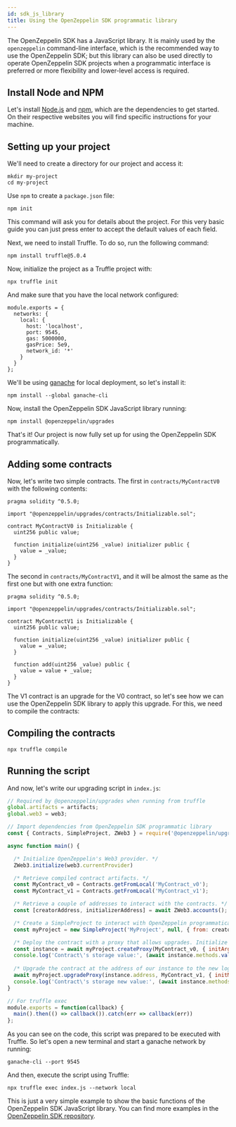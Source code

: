 ```yaml
---
id: sdk_js_library
title: Using the OpenZeppelin SDK programmatic library
---
```


The OpenZeppelin SDK has a JavaScript library. It is mainly used by the `openzeppelin`
command-line interface, which is the recommended way to use the OpenZeppelin SDK; but
this library can also be used directly to operate OpenZeppelin SDK projects when a
programmatic interface is preferred or more flexibility and lower-level
access is required.

## Install Node and NPM

Let's install [Node.js](http://nodejs.org/) and
[npm](https://npmjs.com/), which are the dependencies to get started. On their
respective websites you will find specific instructions for your machine.

## Setting up your project

We'll need to create a directory for our project and access it:

```console
mkdir my-project
cd my-project

```

Use `npm` to create a `package.json` file:
```console
npm init
```

This command will ask you for details about the project. For this very basic
guide you can just press enter to accept the default values of each field.

Next, we need to install Truffle. To do so, run the following command:

```console
npm install truffle@5.0.4
```

Now, initialize the project as a Truffle project with:

```
npx truffle init
```

And make sure that you have the local network configured:
```
module.exports = {
  networks: {
    local: {
      host: 'localhost',
      port: 9545,
      gas: 5000000,
      gasPrice: 5e9,
      network_id: '*'
    }
  }
};
```

We'll be using [ganache](https://truffleframework.com/docs/ganache/quickstart) for local deployment, so let's install it:

```console
npm install --global ganache-cli
```

Now, install the OpenZeppelin SDK JavaScript library running:

```console
npm install @openzeppelin/upgrades
```

That's it! Our project is now fully set up for using the OpenZeppelin SDK programmatically.

## Adding some contracts

Now, let's write two simple contracts. The first in `contracts/MyContractV0`
with the following contents:

```solidity
pragma solidity ^0.5.0;

import "@openzeppelin/upgrades/contracts/Initializable.sol";

contract MyContractV0 is Initializable {
  uint256 public value;

  function initialize(uint256 _value) initializer public {
    value = _value;
  }
}
```

The second in `contracts/MyContractV1`, and it will be almost the same as the
first one but with one extra function:

```solidity
pragma solidity ^0.5.0;

import "@openzeppelin/upgrades/contracts/Initializable.sol";

contract MyContractV1 is Initializable {
  uint256 public value;

  function initialize(uint256 _value) initializer public {
    value = _value;
  }

  function add(uint256 _value) public {
    value = value + _value;
  }
}
```

The V1 contract is an upgrade for the V0 contract, so let's see how we can
use the OpenZeppelin SDK library to apply this upgrade. For this, we need to
compile the contracts:

## Compiling the contracts

```console
npx truffle compile
```

## Running the script

And now, let's write our upgrading script in `index.js`:

```js
// Required by @openzeppelin/upgrades when running from truffle
global.artifacts = artifacts;
global.web3 = web3;

// Import dependencies from OpenZeppelin SDK programmatic library
const { Contracts, SimpleProject, ZWeb3 } = require('@openzeppelin/upgrades')

async function main() {

  /* Initialize OpenZeppelin's Web3 provider. */
  ZWeb3.initialize(web3.currentProvider)

  /* Retrieve compiled contract artifacts. */
  const MyContract_v0 = Contracts.getFromLocal('MyContract_v0');
  const MyContract_v1 = Contracts.getFromLocal('MyContract_v1');

  /* Retrieve a couple of addresses to interact with the contracts. */
  const [creatorAddress, initializerAddress] = await ZWeb3.accounts();

  /* Create a SimpleProject to interact with OpenZeppelin programmatically. */
  const myProject = new SimpleProject('MyProject', null, { from: creatorAddress });

  /* Deploy the contract with a proxy that allows upgrades. Initialize it by setting the value to 42. */
  const instance = await myProject.createProxy(MyContract_v0, { initArgs: [42] })
  console.log('Contract\'s storage value:', (await instance.methods.value().call({ from: initializerAddress })).toString());
  
  /* Upgrade the contract at the address of our instance to the new logic, and initialize with a call to add. */
  await myProject.upgradeProxy(instance.address, MyContract_v1, { initMethod: 'add', initArgs: [1] });
  console.log('Contract\'s storage new value:', (await instance.methods.value().call({ from: initializerAddress })).toString());
}

// For truffle exec
module.exports = function(callback) {
  main().then(() => callback()).catch(err => callback(err))
};
```

As you can see on the code, this script was prepared to be executed with
Truffle. So let's open a new terminal and start a ganache network by running:

```console
ganache-cli --port 9545
```

And then, execute the script using Truffle:

```console
npx truffle exec index.js --network local
```

This is just a very simple example to show the basic functions of the
OpenZeppelin SDK JavaScript library. You can find more examples in the
[OpenZeppelin SDK repository](https://github.com/OpenZeppelin/openzeppelin-sdk/tree/master/examples).

